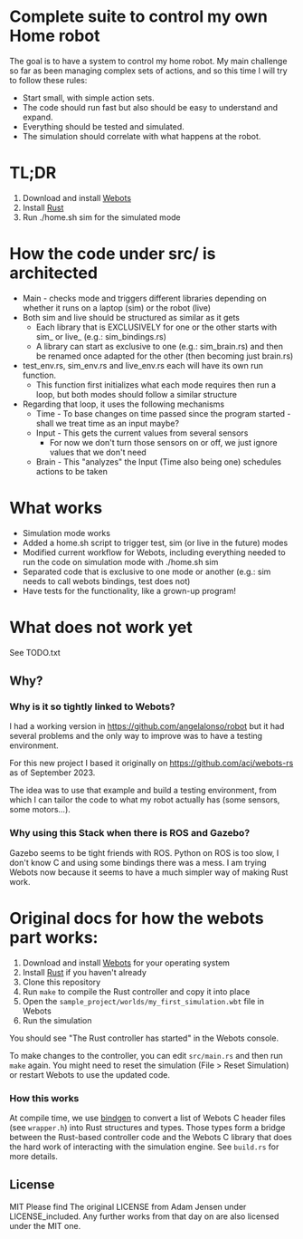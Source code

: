 # Complete suite to control my own Home robot

The goal is to have a system to control my home robot.
My main challenge so far as been managing complex sets of actions, and so this time I will try to follow these rules:
- Start small, with simple action sets.
- The code should run fast but also should be easy to understand and expand.
- Everything should be tested and simulated.
- The simulation should correlate with what happens at the robot.

# TL;DR
1. Download and install [Webots](https://cyberbotics.com)
1. Install [Rust](https://www.rust-lang.org/learn/get-started)
1. Run ./home.sh sim for the simulated mode


# How the code under src/ is architected
- Main - checks mode and triggers different libraries depending on whether it runs on a laptop (sim) or the robot (live)
- Both sim and live should be structured as similar as it gets
  - Each library that is EXCLUSIVELY for one or the other starts with sim_ or live_ (e.g.: sim_bindings.rs)
  - A library can start as exclusive to one (e.g.: sim_brain.rs) and then be renamed once adapted for the other (then becoming just brain.rs)
- test_env.rs, sim_env.rs and live_env.rs each will have its own run function.
  - This function first initializes what each mode requires then run a loop, but both modes should follow a similar structure
- Regarding that loop, it uses the following mechanisms
  - Time - To base changes on time passed since the program started -  shall we treat time as an input maybe?
  - Input - This gets the current values from several sensors
    - For now we don't turn those sensors on or off, we just ignore values that we don't need
  - Brain - This "analyzes" the Input (Time also being one) schedules actions to be taken

# What works
- Simulation mode works
- Added a home.sh script to trigger test, sim (or live in the future) modes
- Modified current workflow for Webots, including everything needed to run the code on simulation mode with ./home.sh sim
- Separated code that is exclusive to one mode or another (e.g.: sim needs to call webots bindings, test does not)
- Have tests for the functionality, like a grown-up program!

# What does not work yet
See TODO.txt

## Why?
### Why is it so tightly linked to Webots?
I had a working version in https://github.com/angelalonso/robot but it had several problems and the only way to improve was to have a testing environment.

For this new project I based it originally on https://github.com/acj/webots-rs as of September 2023. 

The idea was to use that example and build a testing environment, from which I can tailor the code to what my robot actually has (some sensors, some motors...).

### Why using this Stack when there is ROS and Gazebo?
Gazebo seems to be tight friends with ROS. Python on ROS is too slow, I don't know C and using some bindings there was a mess. 
I am trying Webots now because it seems to have a much simpler way of making Rust work.



# Original docs for how the webots part works:

1. Download and install [Webots](https://cyberbotics.com) for your operating system
1. Install [Rust](https://www.rust-lang.org/learn/get-started) if you haven't already
1. Clone this repository
1. Run `make` to compile the Rust controller and copy it into place
1. Open the `sample_project/worlds/my_first_simulation.wbt` file in Webots
1. Run the simulation

You should see "The Rust controller has started" in the Webots console.

To make changes to the controller, you can edit `src/main.rs` and then run `make` again. You might need to reset the simulation (File > Reset Simulation) or restart Webots to use the updated code.

### How this works

At compile time, we use [bindgen](https://github.com/rust-lang/rust-bindgen) to convert a list of Webots C header files (see `wrapper.h`) into Rust structures and types. Those types form a bridge between the Rust-based controller code and the Webots C library that does the hard work of interacting with the simulation engine. See `build.rs` for more details.

## License

MIT
Please find The original LICENSE from Adam Jensen under LICENSE_included. Any further works from that day on are also licensed under the MIT one.


